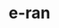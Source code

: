 ---
title: e-ran
category: Web Design
category_slug: web-design
type: gallery
image: images/works/work5.jpg
gallery:
  - images/works/work5.jpg
  - images/works/work6.jpg
  - images/works/work7.jpg
---